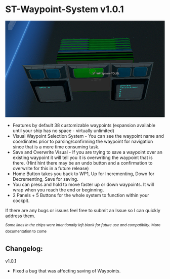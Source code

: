 # ST-Waypoint-System v1.0.1

![ST-Waypoint-System-Screenshot](STWaypointBlueprintScreenshot.png)

- Features by default 38 customizable waypoints (expansion available until your ship has no space - virtually unlimited)
- Visual Waypoint Selection System - You can see the waypoint name and coordinates prior to parsing/confirming the waypoint for navigation since that is a more time consuming task.
- Save and Overwrite Visual - If you are trying to save a waypoint over an existing waypoint it will tell you it is overwriting the waypoint that is there. (Hint hint there may be an undo button and a confirmation to overwrite for this in a future release)
- Home Button takes you back to WP1, Up for Incrementing, Down for Decrementing, Save for saving.
- You can press and hold to move faster up or down waypoints. It will wrap when you reach the end or beginning.
- 2 Panels + 5 Buttons for the whole system to function within your cockpit.


If there are any bugs or issues feel free to submit an Issue so I can quickly address them.

<sup>*Some lines in the chips were intentionally left blank for future use and compatiblity.*</sup>
<sup>More documentation to come</sup>


## Changelog:
v1.0.1
- Fixed a bug that was affecting saving of Waypoints.